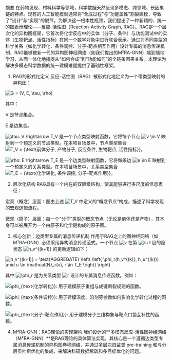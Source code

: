 摘要
在药物发现、材料科学等领域，科学数据天然呈现多模态、跨领域、长因果链的特点。现有的人工智能模型通常将“合成过程”与“功能属性”割裂建模，导致了“设计”与“实现”的脱节。为解决这一根本性瓶颈，我们提出了一种新颖的、统一的图表示理论——反应-活性图（Reaction-Activity Graph, RAG）。RAG是一个层次化的异构图框架，它首次将化学反应中的实体（分子、条件）与功能测试中的实体（生物靶点、活性指标）在同一个数学对象中进行联合表示。通过为不同类型的科学关系（如化学转化、条件调控、分子-靶点相互作用）设计专属的消息传递机制，RAG能够被新一代的异构图神经网络（如我们提出的M²RA-GNN）端到端地学习，从而一体化地捕捉从“如何合成”到“功能如何”的全链条因果关系。本理论为解决多模态科学数据的统一建模难题提供了基础性框架。

1. RAG的形式化定义
反应-活性图（RAG）被形式化地定义为一个带类型映射的异构图：

<img src="https://latex.codecogs.com/svg.latex?G%20%3D%20(V%2C%20E%2C%20%5Ctau%2C%20%5Crho" title="G = (V, E, \tau, \rho)" />

其中：

V 是节点集合。

E 是边集合。

<img src="https://latex.codecogs.com/svg.latex?%5Ctau%3A%20V%20%5Crightarrow%20T_V" title="\tau: V \rightarrow T_V" /> 是一个节点类型映射函数，它将每个节点 <img src="https://latex.codecogs.com/svg.latex?v%20%5Cin%20V" title="v \in V" /> 映射到一个预定义的节点类型。在本项目场景中，节点类型集合 <img src="https://latex.codecogs.com/svg.latex?T_V%20%3D%20%5C%7B%5Ctext%7B%E5%89%8D%E4%BD%93%E5%88%86%E5%AD%90%2C%20%E4%BA%A7%E7%89%A9%E5%88%86%E5%AD%90%2C%20%E5%8F%8D%E5%BA%94%E6%9D%A1%E4%BB%B6%2C%20%E7%94%9F%E7%89%A9%E9%9D%B6%E7%82%B9%2C%20%E6%B4%BB%E6%80%A7%E6%8C%87%E6%A0%87%7D%7D" title="T_V = {\text{前体分子, 产物分子, 反应条件, 生物靶点, 活性指标}}" />。

<img src="https://latex.codecogs.com/svg.latex?%5Crho%3A%20E%20%5Crightarrow%20T_E" title="\rho: E \rightarrow T_E" /> 是一个边类型映射函数，它将每条边 <img src="https://latex.codecogs.com/svg.latex?e%20%5Cin%20E" title="e \in E" /> 映射到一个预定义的关系类型。在本项目场景中，关系类型集合 <img src="https://latex.codecogs.com/svg.latex?T_E%20%3D%20%5C%7B%5Ctext%7B%E5%8C%96%E5%AD%A6%E8%BD%AC%E5%8C%96%2C%20%E6%9D%A1%E4%BB%B6%E8%B0%83%E6%8E%A7%2C%20%E5%88%86%E5%AD%90-%E9%9D%B6%E7%82%B9%E4%BD%9C%E7%94%A8%7D%7D" title="T_E = {\text{化学转化, 条件调控, 分子-靶点作用}}" />。

2. 层次化结构
RAG具有一个内在的双层级结构，使其能够进行多尺度的信息表征：

宏观（概念）层面：图由上述 <img src="https://latex.codecogs.com/svg.latex?T_V" title="T_V" /> 中定义的“概念节点”构成，描述了科学发现的宏观逻辑流程。

微观（原子）层面：每一个“分子”类型的概念节点（无论是前体还是产物），其本身可以被展开为一个由原子和化学键构成的原子图。

3. 核心创新：边类型专属的消息传递机制
作用于RAG之上的图神经网络（如M²RA-GNN）必须采用异构消息传递范式。一个节点 <img src="https://latex.codecogs.com/svg.latex?v" title="v" /> 在第 <img src="https://latex.codecogs.com/svg.latex?k%2B1" title="k+1" /> 层的隐状态 <img src="https://latex.codecogs.com/svg.latex?h_v%5E%7B(k%2B1)%7D" title="h_v^{(k+1)}" /> 的更新逻辑如下：

<img src="https://latex.codecogs.com/svg.latex?h_v%5E%7B(k%2B1)%7D%20%3D%20%5Ctext%7BAGGREGATE%7D%20%5Cleft(%20%5Cleft%5C%7B%20%5Cphi_r(h_v%5E%7B(k)%7D%2C%20h_u%5E%7B(k)%7D)%20%5Cmid%20u%20%5Cin%20%5Cmathcal%7BN%7D_r(v)%2C%20r%20%5Cin%20T_E%20%5Cright%5C%7D%20%5Cright" title="h_v^{(k+1)} = \text{AGGREGATE} \left( \left{ \phi_r(h_v^{(k)}, h_u^{(k)}) \mid u \in \mathcal{N}_r(v), r \in T_E \right} \right)" />

其中 <img src="https://latex.codecogs.com/svg.latex?%5Cphi_r" title="\phi_r" /> 是为关系类型 <img src="https://latex.codecogs.com/svg.latex?r" title="r" /> 设计的专属消息传递函数。例如：

<img src="https://latex.codecogs.com/svg.latex?%5Cphi_%7B%5Ctext%7B%E5%8C%96%E5%AD%A6%E8%BD%AC%E5%8C%96%7D%7D" title="\phi_{\text{化学转化}}" />: 用于建模原子重组与成键断裂规则的函数。

<img src="https://latex.codecogs.com/svg.latex?%5Cphi_%7B%5Ctext%7B%E6%9D%A1%E4%BB%B6%E8%B0%83%E6%8E%A7%7D%7D" title="\phi_{\text{条件调控}}" />: 用于建模温度、溶剂等参数如何影响化学转化过程的函数。

<img src="https://latex.codecogs.com/svg.latex?%5Cphi_%7B%5Ctext%7B%E5%88%86%E5%AD%90-%E9%9D%B6%E7%82%B9%E4%BD%9C%E7%94%A8%7D%7D" title="\phi_{\text{分子-靶点作用}}" />: 用于建模分子三维构象与靶点口袋互补性的函数。

4. M²RA-GNN：RAG理论的实现架构
我们设计的**多模态反应-活性图神经网络（M²RA-GNN）**是RAG理论的具体算法实现。其核心是一个遵循边类型专属消息传递机制的异构图卷积网络，并通过多层次自监督 pre-training 和与分层贝叶斯优化的集成，来解决科研数据稀疏和多目标优化的问题。

